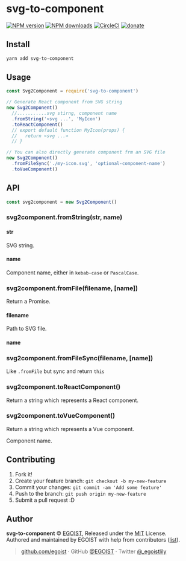 
# svg-to-component

[![NPM version](https://img.shields.io/npm/v/svg-to-component.svg?style=flat)](https://npmjs.com/package/svg-to-component) [![NPM downloads](https://img.shields.io/npm/dm/svg-to-component.svg?style=flat)](https://npmjs.com/package/svg-to-component) [![CircleCI](https://circleci.com/gh/egoist/svg-to-component/tree/master.svg?style=shield)](https://circleci.com/gh/egoist/svg-to-component/tree/master)  [![donate](https://img.shields.io/badge/$-donate-ff69b4.svg?maxAge=2592000&style=flat)](https://github.com/egoist/donate)

## Install

```bash
yarn add svg-to-component
```

## Usage

```js
const Svg2Component = require('svg-to-component')

// Generate React component from SVG string
new Svg2Component()
  //...........svg stirng, component name
  .fromString('<svg ...', 'MyIcon')
  .toReactComponent()
  // export default function MyIcon(props) {
  //   return <svg ...>
  // }

// You can also directly generate component frm an SVG file
new Svg2Component()
  .fromFileSync('./my-icon.svg', 'optional-component-name')
  .toVueComponent()
```

## API

```js
const svg2component = new Svg2Component()
```

### svg2component.fromString(str, name)

#### str

SVG string.

#### name

Component name, either in `kebab-case` or `PascalCase`.

### svg2component.fromFile(filename, [name])

Return a Promise.

#### filename

Path to SVG file.

#### name

### svg2component.fromFileSync(filename, [name])

Like `.fromFile` but sync and return `this`

### svg2component.toReactComponent()

Return a string which represents a React component.

### svg2component.toVueComponent()

Return a string which represents a Vue component.

Component name.

## Contributing

1. Fork it!
2. Create your feature branch: `git checkout -b my-new-feature`
3. Commit your changes: `git commit -am 'Add some feature'`
4. Push to the branch: `git push origin my-new-feature`
5. Submit a pull request :D


## Author

**svg-to-component** © [EGOIST](https://github.com/egoist), Released under the [MIT](./LICENSE) License.<br>
Authored and maintained by EGOIST with help from contributors ([list](https://github.com/egoist/svg-to-component/contributors)).

> [github.com/egoist](https://github.com/egoist) · GitHub [@EGOIST](https://github.com/egoist) · Twitter [@_egoistlily](https://twitter.com/_egoistlily)
